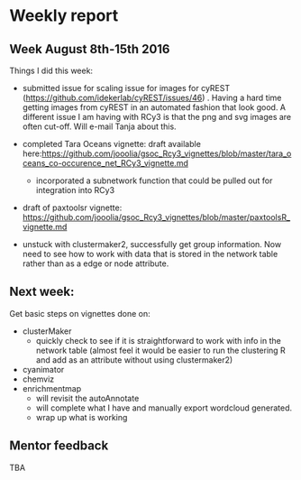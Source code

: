 # Weekly report

## Week August 8th-15th 2016
Things I did this week:

- submitted issue for scaling issue for images for cyREST (https://github.com/idekerlab/cyREST/issues/46) . Having a hard time getting images from cyREST in an automated fashion that look good. A different issue I am having with RCy3 is that the png and svg images are often cut-off. Will e-mail Tanja about this. 

- completed Tara Oceans vignette: draft available here:https://github.com/jooolia/gsoc_Rcy3_vignettes/blob/master/tara_oceans_co-occurence_net_RCy3_vignette.md
    - incorporated a subnetwork function that could be pulled out for integration into RCy3
  
- draft of paxtoolsr vignette: https://github.com/jooolia/gsoc_Rcy3_vignettes/blob/master/paxtoolsR_vignette.md

- unstuck with clustermaker2, successfully get group information. Now need to see how to work with data that is stored in the network table rather than as a edge or node attribute. 

## Next week: 

Get basic steps on vignettes done on:

- clusterMaker
    - quickly check to see if it is straightforward to work with info in the network table (almost feel it would be easier to run the clustering R and add as an attribute without using clustermaker2)
- cyanimator
- chemviz
- enrichmentmap
    - will revisit the autoAnnotate 
    - will complete what I have and manually export wordcloud generated. 
    - wrap up what is working


## Mentor feedback
TBA
  
